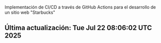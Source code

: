 Implementación de CI/CD a través de GitHub Actions para el desarrollo de un sitio web "Starbucks"
## Última actualización: Tue Jul 22 08:06:02 UTC 2025
